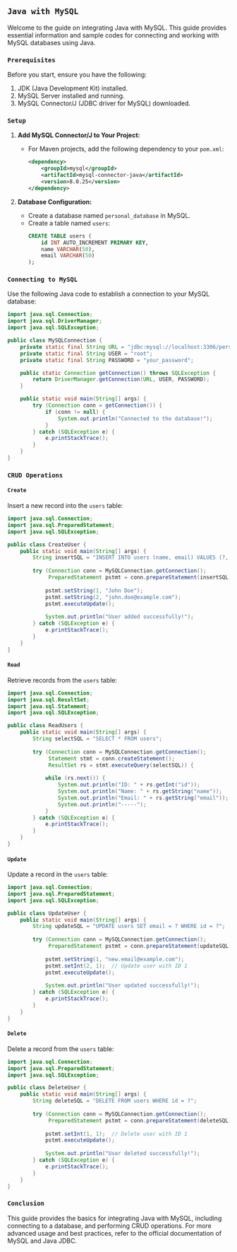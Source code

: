 ## `Java with MySQL`

Welcome to the guide on integrating Java with MySQL. This guide provides essential information and sample codes for connecting and working with MySQL databases using Java.

### `Prerequisites`

Before you start, ensure you have the following:

1. JDK (Java Development Kit) installed.
2. MySQL Server installed and running.
3. MySQL Connector/J (JDBC driver for MySQL) downloaded.

### `Setup`

1. **Add MySQL Connector/J to Your Project:**
   - For Maven projects, add the following dependency to your `pom.xml`:
     ```xml
     <dependency>
         <groupId>mysql</groupId>
         <artifactId>mysql-connector-java</artifactId>
         <version>8.0.25</version>
     </dependency>
     ```

2. **Database Configuration:**
   - Create a database named `personal_database` in MySQL.
   - Create a table named `users`:
     ```sql
     CREATE TABLE users (
         id INT AUTO_INCREMENT PRIMARY KEY,
         name VARCHAR(50),
         email VARCHAR(50)
     );
     ```

### `Connecting to MySQL`

Use the following Java code to establish a connection to your MySQL database:

```java
import java.sql.Connection;
import java.sql.DriverManager;
import java.sql.SQLException;

public class MySQLConnection {
    private static final String URL = "jdbc:mysql://localhost:3306/personal_database";
    private static final String USER = "root";
    private static final String PASSWORD = "your_password";

    public static Connection getConnection() throws SQLException {
        return DriverManager.getConnection(URL, USER, PASSWORD);
    }

    public static void main(String[] args) {
        try (Connection conn = getConnection()) {
            if (conn != null) {
                System.out.println("Connected to the database!");
            }
        } catch (SQLException e) {
            e.printStackTrace();
        }
    }
}
```

### `CRUD Operations`

#### `Create`

Insert a new record into the `users` table:

```java
import java.sql.Connection;
import java.sql.PreparedStatement;
import java.sql.SQLException;

public class CreateUser {
    public static void main(String[] args) {
        String insertSQL = "INSERT INTO users (name, email) VALUES (?, ?)";
        
        try (Connection conn = MySQLConnection.getConnection();
             PreparedStatement pstmt = conn.prepareStatement(insertSQL)) {
            
            pstmt.setString(1, "John Doe");
            pstmt.setString(2, "john.doe@example.com");
            pstmt.executeUpdate();
            
            System.out.println("User added successfully!");
        } catch (SQLException e) {
            e.printStackTrace();
        }
    }
}
```

#### `Read`

Retrieve records from the `users` table:

```java
import java.sql.Connection;
import java.sql.ResultSet;
import java.sql.Statement;
import java.sql.SQLException;

public class ReadUsers {
    public static void main(String[] args) {
        String selectSQL = "SELECT * FROM users";
        
        try (Connection conn = MySQLConnection.getConnection();
             Statement stmt = conn.createStatement();
             ResultSet rs = stmt.executeQuery(selectSQL)) {
            
            while (rs.next()) {
                System.out.println("ID: " + rs.getInt("id"));
                System.out.println("Name: " + rs.getString("name"));
                System.out.println("Email: " + rs.getString("email"));
                System.out.println("-----");
            }
        } catch (SQLException e) {
            e.printStackTrace();
        }
    }
}
```

#### `Update`

Update a record in the `users` table:

```java
import java.sql.Connection;
import java.sql.PreparedStatement;
import java.sql.SQLException;

public class UpdateUser {
    public static void main(String[] args) {
        String updateSQL = "UPDATE users SET email = ? WHERE id = ?";
        
        try (Connection conn = MySQLConnection.getConnection();
             PreparedStatement pstmt = conn.prepareStatement(updateSQL)) {
            
            pstmt.setString(1, "new.email@example.com");
            pstmt.setInt(2, 1);  // Update user with ID 1
            pstmt.executeUpdate();
            
            System.out.println("User updated successfully!");
        } catch (SQLException e) {
            e.printStackTrace();
        }
    }
}
```

#### `Delete`

Delete a record from the `users` table:

```java
import java.sql.Connection;
import java.sql.PreparedStatement;
import java.sql.SQLException;

public class DeleteUser {
    public static void main(String[] args) {
        String deleteSQL = "DELETE FROM users WHERE id = ?";
        
        try (Connection conn = MySQLConnection.getConnection();
             PreparedStatement pstmt = conn.prepareStatement(deleteSQL)) {
            
            pstmt.setInt(1, 1);  // Delete user with ID 1
            pstmt.executeUpdate();
            
            System.out.println("User deleted successfully!");
        } catch (SQLException e) {
            e.printStackTrace();
        }
    }
}
```

### `Conclusion`

This guide provides the basics for integrating Java with MySQL, including connecting to a database, and performing CRUD operations. For more advanced usage and best practices, refer to the official documentation of MySQL and Java JDBC.

